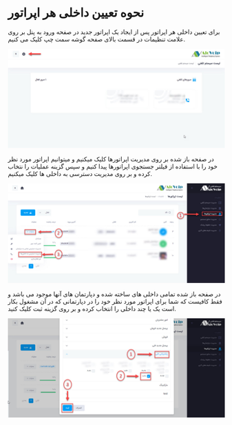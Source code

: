 # نحوه تعیین داخلی هر اپراتور
برای تعیین داخلی هر اپراتور پس از ایجاد یک اپراتور جدید در صفحه ورود به پنل بر روی علامت تنظیمات در قسمت بالای صفحه گوشه سمت چپ کلیک می کنیم.<br>
<!--- link ایجاد یک اپراتور جدید --->
![صفحه اول پنل](./Images/setting-in-first-panel-view.jpg)

در صفحه باز شده بر روی مدیریت اپراتورها کلیک میکنیم  و میتوانیم اپراتور مورد نظر خود را با استفاده از فیلتر جستجوی اپراتورها پیدا کنیم و سپس گزینه عملیات را نتخاب کرده و بر روی مدیریت دسترسی به داخلی ها کلیک میکنیم.<br>

![مدیریت اپراتورها](./Images/operator-management.jpg)

در صفحه باز شده تمامی داخلی های ساخته شده و دپارتمان های آنها موجود می باشد و فقط کافیست که شما برای اپراتور مورد نظر خود را در دپارتمانی که در آن مشغول بکار است یک یا چند داخلی را انتخاب کرده و بر روی گزینه ثبت کلیک کنید.

![انتخاب داخلی اپراتور](./Images/choose-opration-internal.jpg)


